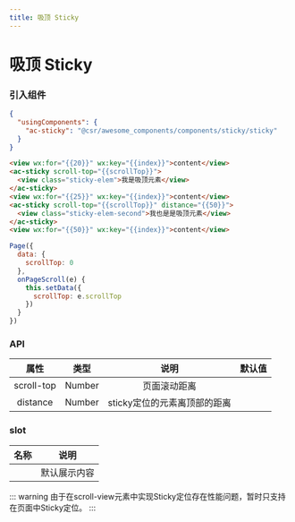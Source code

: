 ```yaml
---
title: 吸顶 Sticky
---
```


# 吸顶 Sticky
### 引入组件

```json
{
  "usingComponents": {
    "ac-sticky": "@csr/awesome_components/components/sticky/sticky"
  }
}
```

```html
<view wx:for="{{20}}" wx:key="{{index}}">content</view>
<ac-sticky scroll-top="{{scrollTop}}">
  <view class="sticky-elem">我是吸顶元素</view>
</ac-sticky>
<view wx:for="{{25}}" wx:key="{{index}}">content</view>
<ac-sticky scroll-top="{{scrollTop}}" distance="{{50}}">
  <view class="sticky-elem-second">我也是是吸顶元素</view>
</ac-sticky>
<view wx:for="{{50}}" wx:key="{{index}}">content</view>
```

```js
Page({
  data: {
    scrollTop: 0
  },
  onPageScroll(e) {
    this.setData({
      scrollTop: e.scrollTop
    })
  }
})
```

### API
| 属性 | 类型 | 说明 | 默认值 |
| :---: | :----: | :----: | :----: |
| scroll-top | Number | 页面滚动距离 |
| distance | Number | sticky定位的元素离顶部的距离 |

### slot

| 名称 | 说明 |
| :---: | :----: |
|  | 默认展示内容 |


::: warning
由于在scroll-view元素中实现Sticky定位存在性能问题，暂时只支持在页面中Sticky定位。
:::
